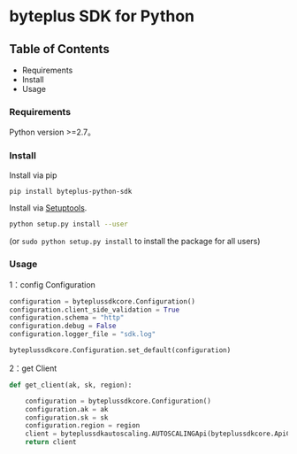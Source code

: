 # byteplus SDK for Python

## Table of Contents

* Requirements
* Install
* Usage

### Requirements ###

Python version >=2.7。

### Install ###

Install via pip
```sh
pip install byteplus-python-sdk
```

Install via [Setuptools](http://pypi.python.org/pypi/setuptools).

```sh
python setup.py install --user
```

(or `sudo python setup.py install` to install the package for all users)


### Usage ###
1：config Configuration 
```python
configuration = byteplussdkcore.Configuration()
configuration.client_side_validation = True  
configuration.schema = "http" 
configuration.debug = False 
configuration.logger_file = "sdk.log"

byteplussdkcore.Configuration.set_default(configuration)
```
2：get Client
```python
def get_client(ak, sk, region):

    configuration = byteplussdkcore.Configuration()
    configuration.ak = ak
    configuration.sk = sk
    configuration.region = region
    client = byteplussdkautoscaling.AUTOSCALINGApi(byteplussdkcore.ApiClient(configuration))
    return client
```
